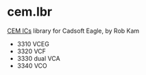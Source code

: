 # cem.lbr
[CEM ICs](http://www.sdiy.info/w/Curtis_Electromusic_Specialties) library for Cadsoft Eagle, by Rob Kam

* 3310 VCEG
* 3320 VCF
* 3330 dual VCA 
* 3340 VCO

